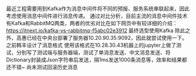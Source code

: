 最近工程需要用到Kafka作为消息中间件将不同的预报、服务系统串联起来，因此考虑使用消息中间件进行消息传递。
通过对比分析，目前主流的消息中间件技术有Kafka和RabbitMQ两类，两者的优劣对比在如下网页中有较详细的介绍：
https://itnext.io/kafka-vs-rabbitmq-f5abc02e3912
最终选型使用Kafka
除此之外，高惠已经在中央台部署了服务器10.20.90.35:9092，因此就尝试使用一下。
之前韩丰设计了消息格式
使用该格式在10.28.30.43机器上的jupyter上做了测试，分别写了测试端与服务器端，测试了单消息发送、中文消息发送、将Dictionary封装成Json字符串后发送，隔1ms发送1000条消息等，效率和结果都还不错~
尚未测试回滚历史消息